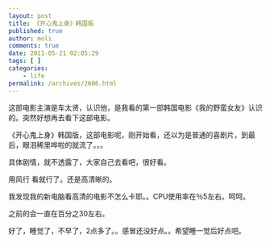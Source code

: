 ```yaml
---
layout: post
title: 《开心鬼上身》韩国版
published: true
author: moli
comments: true
date: 2011-05-21 02:05:29
tags: [ ]
categories:
    - life
permalink: /archives/2606.html
---
```

这部电影主演是车太贤，认识他，是我看的第一部韩国电影《我的野蛮女友》认识的。突然好想再去看下这部电影。

《开心鬼上身》韩国版，这部电影呢，刚开始看，还以为是普通的喜剧片，到最后，眼泪稀里哗啦的就流了。。。

具体剧情，就不透露了，大家自己去看吧，很好看。

用风行 看就行了。还是高清晰的。

我发现我的新电脑看高清的电影不怎么卡耶。。CPU使用率在％5左右。呵呵。

之前的会一直在百分之30左右。

好了，睡觉了，不早了，2点多了。。感冒还没好点。。希望睡一觉后好点吧。
